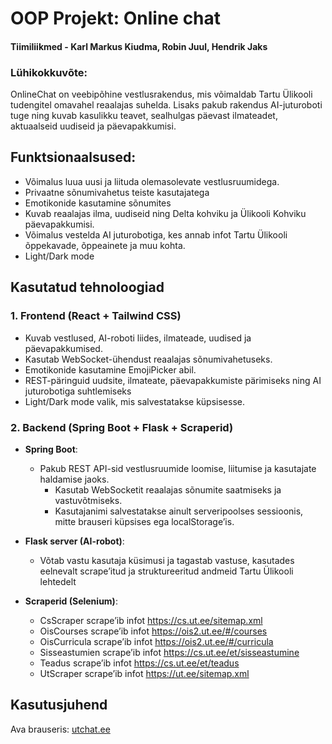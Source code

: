 # OOP Projekt: Online chat
#### Tiimiliikmed - Karl Markus Kiudma, Robin Juul, Hendrik Jaks

### Lühikokkuvõte:
OnlineChat on veebipõhine vestlusrakendus, mis võimaldab Tartu Ülikooli tudengitel omavahel reaalajas suhelda. Lisaks pakub rakendus AI-juturoboti tuge ning kuvab kasulikku teavet, sealhulgas päevast ilmateadet, aktuaalseid uudiseid ja päevapakkumisi.


## Funktsionaalsused:
* Võimalus luua uusi ja liituda olemasolevate vestlusruumidega.
* Privaatne sõnumivahetus teiste kasutajatega
* Emotikonide kasutamine sõnumites
* Kuvab reaalajas ilma, uudiseid ning Delta kohviku ja Ülikooli Kohviku päevapakkumisi.
* Võimalus vestelda AI juturobotiga, kes annab infot Tartu Ülikooli õppekavade, õppeainete ja muu kohta.
* Light/Dark mode

## Kasutatud tehnoloogiad


### 1. **Frontend (React + Tailwind CSS)**

- Kuvab vestlused, AI-roboti liides, ilmateade, uudised ja päevapakkumised.
- Kasutab WebSocket-ühendust reaalajas sõnumivahetuseks.
- Emotikonide kasutamine EmojiPicker abil.
- REST-päringuid uudsite, ilmateate, päevapakkumiste pärimiseks ning AI juturobotiga suhtlemiseks
- Light/Dark mode valik, mis salvestatakse küpsisesse.

### 2. **Backend (Spring Boot + Flask + Scraperid)**

- **Spring Boot**:
  - Pakub REST API-sid vestlusruumide loomise, liitumise ja kasutajate haldamise jaoks.
	- Kasutab WebSocketit reaalajas sõnumite saatmiseks ja vastuvõtmiseks.
	- Kasutajanimi salvestatakse ainult serveripoolses sessioonis, mitte brauseri küpsises ega localStorage’is.


- **Flask server (AI-robot)**:
  - Võtab vastu kasutaja küsimusi ja tagastab vastuse, kasutades eelnevalt scrape’itud ja struktureeritud andmeid Tartu Ülikooli lehtedelt

- **Scraperid (Selenium)**:
  - CsScraper scrape’ib infot https://cs.ut.ee/sitemap.xml
  - OisCourses scrape’ib infot https://ois2.ut.ee/#/courses
  - OisCurricula scrape’ib infot https://ois2.ut.ee/#/curricula
  - Sisseastumien scrape’ib infot https://cs.ut.ee/et/sisseastumine
  - Teadus scrape’ib infot https://cs.ut.ee/et/teadus
  - UtScraper scrape’ib infot https://ut.ee/sitemap.xml


## Kasutusjuhend
Ava brauseris: [utchat.ee](https://utchat.ee)



